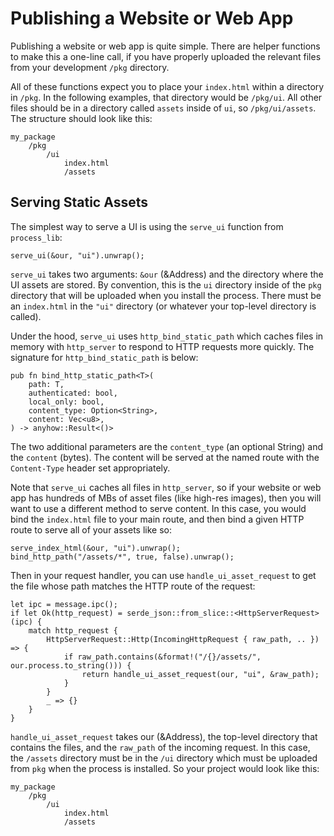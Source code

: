 # Publishing a Website or Web App

Publishing a website or web app is quite simple. There are helper functions to make this a one-line call, if you have properly uploaded the relevant files from your development `/pkg` directory.

All of these functions expect you to place your `index.html` within a directory in `/pkg`. In the following examples, that directory would be `/pkg/ui`. All other files should be in a directory called `assets` inside of `ui`, so `/pkg/ui/assets`. The structure should look like this:

```
my_package
    /pkg
        /ui
            index.html
            /assets
```

## Serving Static Assets

The simplest way to serve a UI is using the `serve_ui` function from `process_lib`:

```
serve_ui(&our, "ui").unwrap();
```

`serve_ui` takes two arguments: `&our` (&Address) and the directory where the UI assets are stored. By convention, this is the `ui` directory inside of the `pkg` directory that will be uploaded when you install the process. There must be an `index.html` in the `"ui"` directory (or whatever your top-level directory is called).

Under the hood, `serve_ui` uses `http_bind_static_path` which caches files in memory with `http_server` to respond to HTTP requests more quickly. The signature for `http_bind_static_path` is below:

```
pub fn bind_http_static_path<T>(
    path: T,
    authenticated: bool,
    local_only: bool,
    content_type: Option<String>,
    content: Vec<u8>,
) -> anyhow::Result<()>
```

The two additional parameters are the `content_type` (an optional String) and the `content` (bytes). The content will be served at the named route with the `Content-Type` header set appropriately.

Note that `serve_ui` caches all files in `http_server`, so if your website or web app has hundreds of MBs of asset files (like high-res images), then you will want to use a different method to serve content. In this case, you would bind the `index.html` file to your main route, and then bind a given HTTP route to serve all of your assets like so:

```
serve_index_html(&our, "ui").unwrap();
bind_http_path("/assets/*", true, false).unwrap();
```

Then in your request handler, you can use `handle_ui_asset_request` to get the file whose path matches the HTTP route of the request:

```
let ipc = message.ipc();
if let Ok(http_request) = serde_json::from_slice::<HttpServerRequest>(ipc) {
    match http_request {
        HttpServerRequest::Http(IncomingHttpRequest { raw_path, .. }) => {
            if raw_path.contains(&format!("/{}/assets/", our.process.to_string())) {
                return handle_ui_asset_request(our, "ui", &raw_path);
            }
        }
        _ => {}
    }
}
```

`handle_ui_asset_request` takes our (&Address), the top-level directory that contains the files, and the `raw_path` of the incoming request. In this case, the `/assets` directory must be in the `/ui` directory which must be uploaded from `pkg` when the process is installed. So your project would look like this:

```
my_package
    /pkg
        /ui
            index.html
            /assets
```
